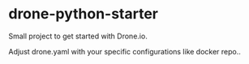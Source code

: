 # drone-python-starter
Small project to get started with Drone.io.

Adjust drone.yaml with your specific configurations like docker repo..

